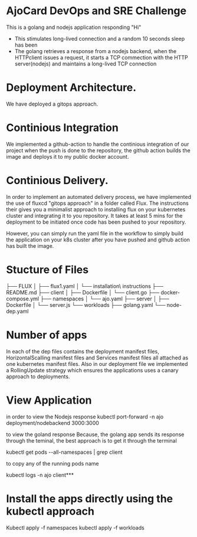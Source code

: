 # AjoCard DevOps and SRE Challenge
This is a golang and nodejs application responding "Hi"
- This stimulates long-lived connection and a random 10 seconds sleep has been
- The golang retrieves a response from a nodejs backend, when the HTTPclient issues a request, it starts a TCP commection with the HTTP server(nodejs) and maintains a long-lived TCP connection

# Deployment Architecture.
We have deployed a gitops approach.

# Continious Integration
We implemented a github-action to handle the continious integration of our project when the push is done to the repository, the github action builds the image and deploys it to my public docker account.

# Continious Delivery.
In order to implement an automated delivery process, we have implemented the use of fluxcd "gitops approach" in a folder called Flux.
The instructions their gives you a minimalist approach to installing flux on your kubernetes cluster and integrating it to you repository.
It takes at least 5 mins for the deployment to be initiated once code has been pushed to your repository.

However, you can simply run the yaml file in the workflow to simply build the application on your k8s cluster after you have pushed and github action has built the image.

# Stucture of Files
├── FLUX
│   ├── flux1.yaml
│   └── installation\ instructions
├── README.md
├── client
│   ├── Dockerfile
│   └── client.go
├── docker-compose.yml
├── namespaces
│   └── ajo.yaml
├── server
│   ├── Dockerfile
│   └── server.js
└── workloads
    ├── golang.yaml
    └── node-dep.yaml

# Number of apps
In each of the dep files contains the deployment manifest files, HorizontalScalling manifest files and Services manifest files all attached as one kubernetes manifest files.
Also in our deployment file we implemented a RollingUpdate strategy which ensures the applications uses a canary approach to deployments.

# View Application
in order to view the Nodejs response 
kubectl port-forward -n ajo deployment/nodebackend 3000:3000

to view the goland response
Because, the golang app sends its response through the teminal, the best approach is to get it through the terminal 

kubectl get pods --all-namespaces | grep client 

to copy any of the running pods name

kubectl logs -n ajo client***

# Install the apps directly using the kubectl approach

Kubectl apply -f namespaces
kubectl apply -f workloads